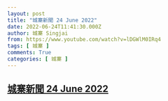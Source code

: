 ```yaml
---
layout: post
title: "城寨新聞 24 June 2022"
date: 2022-06-24T11:41:30.000Z
author: 城寨 Singjai
from: https://www.youtube.com/watch?v=lDGWlM0IRq4
tags: [ 城寨 ]
comments: True
categories: [ 城寨 ]
---
```

<!--1656070890000-->
[城寨新聞 24 June 2022](https://www.youtube.com/watch?v=lDGWlM0IRq4)
------

<div>

</div>
